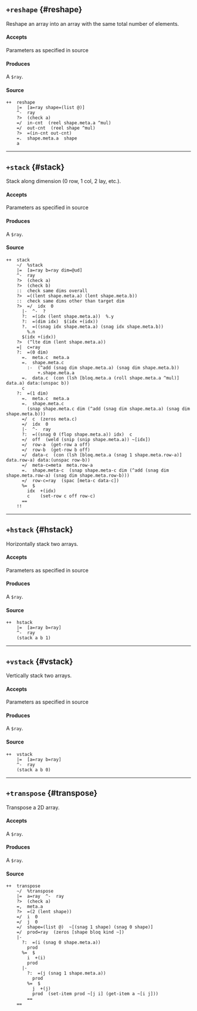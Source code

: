 ## `+reshape` {#reshape}

Reshape an array into an array with the same total number of elements.

#### Accepts

Parameters as specified in source

#### Produces

A `$ray`.

#### Source

```hoon
++  reshape
    |=  [a=ray shape=(list @)]
    ^-  ray
    ?>  (check a)
    =/  in-cnt  (reel shape.meta.a ^mul)
    =/  out-cnt  (reel shape ^mul)
    ?>  =(in-cnt out-cnt)
    =.  shape.meta.a  shape
    a
```

---

## `+stack` {#stack}

Stack along dimension (0 row, 1 col, 2 lay, etc.).

#### Accepts

Parameters as specified in source

#### Produces

A `$ray`.

#### Source

```hoon
++  stack
    ~/  %stack
    |=  [a=ray b=ray dim=@ud]
    ^-  ray
    ?>  (check a)
    ?>  (check b)
    ::  check same dims overall
    ?>  =((lent shape.meta.a) (lent shape.meta.b))
    ::  check same dims other than target dim
    ?>  =/  idx  0
      |-  ^-  ?
      ?:  =(idx (lent shape.meta.a))  %.y
      ?:  =(dim idx)  $(idx +(idx))
      ?.  =((snag idx shape.meta.a) (snag idx shape.meta.b))
        %.n
      $(idx +(idx))
    ?>  (^lte dim (lent shape.meta.a))
    =|  c=ray
    ?:  =(0 dim)
      =.  meta.c  meta.a
      =.  shape.meta.c
        :-  (^add (snag dim shape.meta.a) (snag dim shape.meta.b))
            +.shape.meta.a
      =.  data.c  (con (lsh [bloq.meta.a (roll shape.meta.a ^mul)] data.a) data:(unspac b))
      c
    ?:  =(1 dim)
      =.  meta.c  meta.a
      =.  shape.meta.c
        (snap shape.meta.c dim (^add (snag dim shape.meta.a) (snag dim shape.meta.b)))
      =/  c  (zeros meta.c)
      =/  idx  0
      |-  ^-  ray
      ?:  =((snag 0 (flop shape.meta.a)) idx)  c
      =/  off  (weld (snip (snip shape.meta.a)) ~[idx])
      =/  row-a  (get-row a off)
      =/  row-b  (get-row b off)
      =/  data-c  (con (lsh [bloq.meta.a (snag 1 shape.meta.row-a)] data.row-a) data:(unspac row-b))
      =/  meta-c=meta  meta.row-a
      =.  shape.meta-c  (snap shape.meta-c dim (^add (snag dim shape.meta.row-a) (snag dim shape.meta.row-b)))
      =/  row-c=ray  (spac [meta-c data-c])
      %=  $
        idx  +(idx)
        c    (set-row c off row-c)
      ==
    !!
```

---

## `+hstack` {#hstack}

Horizontally stack two arrays.

#### Accepts

Parameters as specified in source

#### Produces

A `$ray`.

#### Source

```hoon
++  hstack
    |=  [a=ray b=ray]
    ^-  ray
    (stack a b 1)
```

---

## `+vstack` {#vstack}

Vertically stack two arrays.

#### Accepts

Parameters as specified in source

#### Produces

A `$ray`.

#### Source

```hoon
++  vstack
    |=  [a=ray b=ray]
    ^-  ray
    (stack a b 0)
```

---

## `+transpose` {#transpose}

Transpose a 2D array.

#### Accepts

A `$ray`.

#### Produces

A `$ray`.

#### Source

```hoon
++  transpose
    ~/  %transpose
    |=  a=ray  ^-  ray
    ?>  (check a)
    =,  meta.a
    ?>  =(2 (lent shape))
    =/  i  0
    =/  j  0
    =/  shape=(list @)  ~[(snag 1 shape) (snag 0 shape)]
    =/  prod=ray  (zeros [shape bloq kind ~])
    |-
      ?:  =(i (snag 0 shape.meta.a))
        prod
      %=  $
        i  +(i)
        prod
      |-
        ?:  =(j (snag 1 shape.meta.a))
          prod
        %=  $
          j  +(j)
          prod  (set-item prod ~[j i] (get-item a ~[i j]))
        ==
    ==
```

